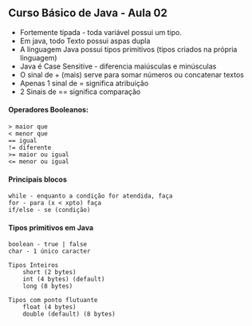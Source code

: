 ## Curso Básico de Java - Aula 02

- Fortemente tipada - toda variável possui um tipo.
- Em java, todo Texto possui aspas dupla
- A linguagem Java possui tipos primitivos (tipos criados na própria linguagem)
- Java é Case Sensitive - diferencia maiúsculas e minúsculas
- O sinal de + (mais) serve para somar números ou concatenar textos
- Apenas 1 sinal de = significa atribuição
- 2 Sinais de == significa comparação

#### Operadores Booleanos:
```
> maior que
< menor que
== igual
!= diferente
>= maior ou igual 
<= menor ou igual
```

#### Principais blocos
```
while - enquanto a condição for atendida, faça
for - para (x < xpto) faça
if/else - se (condição)
```


#### Tipos primitivos em Java
```
boolean - true | false
char - 1 único caracter

Tipos Inteiros
	short (2 bytes)
	int (4 bytes) (default) 
	long (8 bytes)

Tipos com ponto flutuante
	float (4 bytes)
	double (default) (8 bytes)


